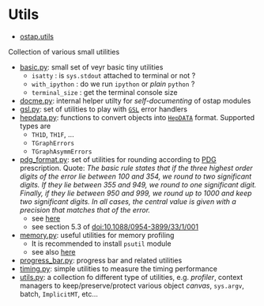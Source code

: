 # Utils 

* [ostap.utils](README.md)

Collection of various small utilities 

  - [basic.py](basic.py): small  set of veyr basic tiny utilities 
     - `isatty` : is `sys.stdout` attached to terminal or not  ?
     - `with_ipython` : do we run `ipython` or *plain* `python` ?
     - `terminal_size` : get the terminal console size
  - [docme.py](docme.py): internal helper utilty for *self-documenting* of ostap modules
  - [gsl.py](gsl.py): set of utilities to play with [`GSL`](https://www.gnu.org/software/gsl/doc/html/index.html) error handlers 
  - [hepdata.py](hepdata.py): functions to convert objects into [`HepDATA`](https://www.hepdata.net) format. Supported types are 
     - `TH1D`, `TH1F`, ...
     - `TGraphErrors` 
     - `TGraphAsymmErrors`
  - [pdg_format.py](pdg_format.py): set of utilities for rounding according to [PDG](http://pdg.lbl.gov) prescription. Quote: *The basic rule states that if the three highest order digits of the error lie between 100 and 354, we round to two significant digits. If they lie between 355 and 949, we round to one significant digit. Finally, if they lie between 950 and 999, we round up to 1000 and keep two significant digits. In all cases, the central value is given with a precision that matches that of the error.*
     - see [here](http://pdg.lbl.gov/2010/reviews/rpp2010-rev-rpp-intro.pdf)
     - see section 5.3 of [doi:10.1088/0954-3899/33/1/001](http://iopscience.iop.org/issue/0954-3899/33/1)
  - [memory.py](memory.py): useful utilities for memory profiling 
     - It is recommended to install `psutil` module
     - see also [here](http://fa.bianp.net/blog/2013/different-ways-to-get-memory-consumption-or-lessons-learned-from-memory_profiler)
  - [progress_bar.py](progress_bar.py): progress bar and related utilities 
  - [timing.py](timing.py): simple utilities to measure the timing performance 
  - [utils.py](utils.py): a collection fo different type of utilities, e.g. *profiler*, context managers to keep/preserve/protect various object  *canvas*, `sys.argv`, batch, `ImplicitMT`, etc...

 